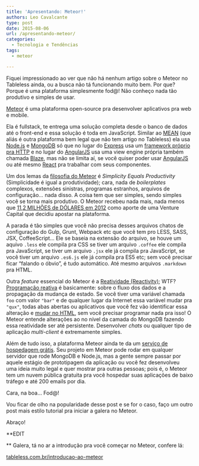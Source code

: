 ```yaml
---
title: 'Apresentando: Meteor!'
authors: Leo Cavalcante
type: post
date: 2015-08-06
url: /apresentando-meteor/
categories:
  - Tecnologia e Tendências
tags:
  - meteor

---
```

Fiquei impressionado ao ver que não há nenhum artigo sobre o Meteor no Tableless ainda, ou a busca não tá funcionando muito bem. Por que? Porque é uma plataforma simplesmente fod@! Não conheço nada tão produtivo e simples de usar.

<a href="https://www.meteor.com/" target="_blank">Meteor</a> é uma plataforma open-source pra desenvolver aplicativos pra web e mobile.

Ela é fullstack, te entrega uma solução completa desde o banco de dados até o front-end e essa solução é toda em JavaScript. Similar ao <a href="https://en.wikipedia.org/wiki/MEAN_(software_bundle)" target="_blank">MEAN</a> (que aliás é outra plataforma bem legal que não tem artigo no Tableless) ela usa <a href="https://nodejs.org/" target="_blank">Node.js</a> e <a href="https://www.mongodb.org/" target="_blank">MongoDB</a> só que no lugar do <a href="http://expressjs.com/" target="_blank">Express</a> usa um <a href="https://www.meteor.com/webapp" target="_blank">framework próprio pra HTTP</a> e no lugar do <a href="https://angularjs.org/" target="_blank">AngularJS</a> usa uma view engine própria também chamada <a href="https://www.meteor.com/blaze" target="_blank">Blaze</a>, mas não se limita aí, se você quiser poder usar <a href="https://angularjs.org/" target="_blank">AngularJS</a> ou até mesmo <a href="http://facebook.github.io/react/" target="_blank">React</a> pra trabalhar com seus componentes.

Um dos lemas da <a href="http://docs.meteor.com/#/full/sevenprinciples" target="_blank">filosofia do Meteor</a> é _Simplicity Equals Productivity_ (Simplicidade é igual a produtividade); cara, nada de _boilerplates_ complexos, extensões sinistras, programas estranhos, arquivos de configuração&#8230; nada disso. A coisa tem que ser simples, sendo simples você se torna mais produtivo. O Meteor recebeu nada mais, nada menos que <a href="http://info.meteor.com/blog/meteors-new-112-million-development-budget" target="_blank">11,2 MILHÕES de DÓLARES em 2012</a> como aporte de uma Venture Capital que decidiu apostar na plataforma.

A parada é tão simples que você não precisa desses arquivos chatos de configuração do Gulp, Grunt, Webpack etc que você tem pro LESS, SASS, JSX, CoffeeScript&#8230; Ele se baseia na extensão do arquivo, se houve um aquivo `.less` ele compila pra CSS se tiver um arquivo `.coffee` ele compila pra JavaScript, se tiver um arquivo `.jsx` ele já compila pra JavaScript, se você tiver um arquivo `.es6.js` ele já compila pra ES5 etc; sem você precisar ficar &#8220;falando o óbvio&#8221;, é tudo automático. Até mesmo arquivos `.markdown` pra HTML.

Outra _feature_ essencial do Meteor é a <a href="http://docs.meteor.com/#/full/reactivity" target="_blank">Reatividade (Reactivity)</a>; WTF? <a href="https://en.wikipedia.org/wiki/Reactive_programming" target="_blank">Programação reativa</a> é basicamente: sobre o fluxo dos dados e a propagação da mudança de estado. Se você tiver uma variável chamada `foo` com valor `"bar"` e de qualquer lugar da Internet essa variável mudar pra `"qux"`, todas abas abertas ou aplicativos que você fez vão identificar essa alteração e <a href="http://docs.meteor.com/#/full/livehtmltemplates" target="_blank">mudar no HTML</a>, sem você precisar programar nada pra isso! O Meteor entende alterações ao no nível da camada do MongoDB fazendo essa reatividade ser até persistente. Desenvolver _chats_ ou qualquer tipo de aplicação _multi-client_ é extremamente simples.

Além de tudo isso, a plataforma Meteor ainda te da um <a href="http://docs.meteor.com/#/full/deploying" target="_blank">serviço de hospedagem grátis</a>. Seu projeto em Meteor pode rodar em qualquer servidor que rode MongoDB e Node.js, mas a gente sempre passar por aquele estágio de prototipagem da aplicação ou você fez desenvolveu uma ideia muito legal e quer mostrar pra outras pessoas; pois é, o Meteor tem um nuvem pública gratuita pra você hospedar suas aplicações de baixo tráfego e até 200 emails por dia.

Cara, na boa&#8230; Fod@!

Vou ficar de olho na popularidade desse post e se for o caso, faço um outro post mais estilo tutorial pra iniciar a galera no Meteor.

Abraço!

**EDIT
  
** Galera, tá no ar a introdução pra você começar no Meteor, confere lá:
  
[tableless.com.br/introducao-ao-meteor][1]

 [1]: http://tableless.com.br/introducao-ao-meteor/